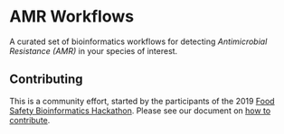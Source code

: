 # AMR Workflows

A curated set of bioinformatics workflows for detecting *Antimicrobial Resistance (AMR)* in your species of interest.

## Contributing

This is a community effort, started by the participants of the 2019 [Food Safety Bioinformatics Hackathon](https://quadram.ac.uk/hackathon0619/). Please see our document on [how to contribute]().


